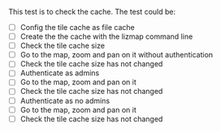 This test is to check the cache.
The test could be:
- [ ] Config the tile cache as file cache
- [ ] Create the the cache with the lizmap command line
- [ ] Check the tile cache size
- [ ] Go to the map, zoom and pan on it without authentication
- [ ] Check the tile cache size has not changed
- [ ] Authenticate as admins
- [ ] Go to the map, zoom and pan on it
- [ ] Check the tile cache size has not changed
- [ ] Authenticate as no admins
- [ ] Go to the map, zoom and pan on it
- [ ] Check the tile cache size has not changed
